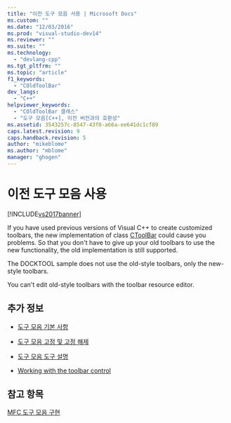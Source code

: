 ```yaml
---
title: "이전 도구 모음 사용 | Microsoft Docs"
ms.custom: ""
ms.date: "12/03/2016"
ms.prod: "visual-studio-dev14"
ms.reviewer: ""
ms.suite: ""
ms.technology: 
  - "devlang-cpp"
ms.tgt_pltfrm: ""
ms.topic: "article"
f1_keywords: 
  - "COldToolBar"
dev_langs: 
  - "C++"
helpviewer_keywords: 
  - "COldToolBar 클래스"
  - "도구 모음[C++], 이전 버전과의 호환성"
ms.assetid: 3543257c-8547-43f0-a66a-ee641dc1cf89
caps.latest.revision: 9
caps.handback.revision: 5
author: "mikeblome"
ms.author: "mblome"
manager: "ghogen"
---
```

# 이전 도구 모음 사용
[!INCLUDE[vs2017banner](../assembler/inline/includes/vs2017banner.md)]

If you have used previous versions of Visual C\+\+ to create customized toolbars, the new implementation of class [CToolBar](../mfc/reference/ctoolbar-class.md) could cause you problems.  So that you don't have to give up your old toolbars to use the new functionality, the old implementation is still supported.  
  
 The DOCKTOOL sample does not use the old\-style toolbars, only the new\-style toolbars.  
  
 You can't edit old\-style toolbars with the toolbar resource editor.  
  
## 추가 정보  
  
-   [도구 모음 기본 사항](../mfc/toolbar-fundamentals.md)  
  
-   [도구 모음 고정 및 고정 해제](../mfc/docking-and-floating-toolbars.md)  
  
-   [도구 모음 도구 설명](../mfc/toolbar-tool-tips.md)  
  
-   [Working with the toolbar control](../mfc/working-with-the-toolbar-control.md)  
  
## 참고 항목  
 [MFC 도구 모음 구현](../mfc/mfc-toolbar-implementation.md)